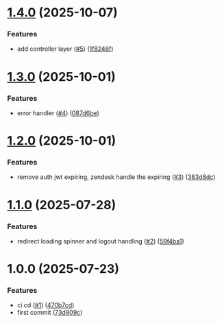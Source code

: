 # [1.4.0](https://github.com/pagopa/as-help-center-oidc-client/compare/v1.3.0...v1.4.0) (2025-10-07)


### Features

* add controller layer ([#5](https://github.com/pagopa/as-help-center-oidc-client/issues/5)) ([1f8246f](https://github.com/pagopa/as-help-center-oidc-client/commit/1f8246f525727f15b2c9441546de6b1164756021))

# [1.3.0](https://github.com/pagopa/as-help-center-oidc-client/compare/v1.2.0...v1.3.0) (2025-10-01)


### Features

* error handler ([#4](https://github.com/pagopa/as-help-center-oidc-client/issues/4)) ([087d6be](https://github.com/pagopa/as-help-center-oidc-client/commit/087d6beb3bef3408432b8e995583d7227ac15994))

# [1.2.0](https://github.com/pagopa/as-help-center-oidc-client/compare/v1.1.0...v1.2.0) (2025-10-01)


### Features

* remove auth jwt expiring, zendesk handle the expiring ([#3](https://github.com/pagopa/as-help-center-oidc-client/issues/3)) ([383d8dc](https://github.com/pagopa/as-help-center-oidc-client/commit/383d8dcc1ae02618b4b012280053aae88d437f4c))

# [1.1.0](https://github.com/pagopa/as-help-center-oidc-client/compare/v1.0.0...v1.1.0) (2025-07-28)


### Features

* redirect loading spinner and logout handling ([#2](https://github.com/pagopa/as-help-center-oidc-client/issues/2)) ([59f4ba1](https://github.com/pagopa/as-help-center-oidc-client/commit/59f4ba1b457ec4ca851c0f0f77ef93ca0b638c13))

# 1.0.0 (2025-07-23)


### Features

* ci cd ([#1](https://github.com/pagopa/as-help-center-oidc-client/issues/1)) ([470b7cd](https://github.com/pagopa/as-help-center-oidc-client/commit/470b7cdf25c42893bd5471733d2360e619e7e212))
* first commit ([73d809c](https://github.com/pagopa/as-help-center-oidc-client/commit/73d809c9f07a34c809470cee984f7b462e7bd9dc))
